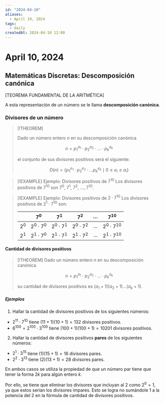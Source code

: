 ```yaml
---
id: "2024-04-10"
aliases:
  - April 10, 2024
tags:
  - daily
createdAt: 2024-04-10 12:00
---
```


# April 10, 2024

## Matemáticas Discretas: Descomposición canónica

\[TEOREMA FUNDAMENTAL DE LA ARITMÉTICA\]

A esta representación de un número se le llama **descomposición canónica**.

### Divisores de un número

> [!THEOREM]
> 
> Dado un número entero $n$ en su descomposición canónica
> 
> $$
> n = p_{1}^{a_{1}} \cdot p_{2}^{a_{2}} \cdot \ldots \cdot p_{k}^{a_{k}}
> $$
> 
> el conjunto de sus divisores positivos será el siguiente:
> 
> $$
> D(n) = \left\{ p_{1}^{e_{1}} \cdot p_{2}^{e_{2}} \cdot \ldots p_{k}^{e_{k}} \mid 0 \leq e_{i} \leq a_{i} \right\}
> $$

> [!EXAMPLE] Ejemplo: Divisores positivos de $7^{10}$
> Los divisores positivos de $7^{10}$ son $7^{0}$, $7^{1}$, $7^{2}$, ..., $7^{10}$.

> [!EXAMPLE] Ejemplo: Divisores positivos de $2 \cdot 7^{10}$
> Los divisores positivos de $2^{1} \cdot 7^{10}$ son:
> 
> 
> |         |       $7^{0}$       |       $7^{1}$       |       $7^{2}$       | $\dots$ |       $7^{10}$       |
> | :-----: | :-----------------: | :-----------------: | :-----------------: | :-----: | :------------------: |
> | $2^{0}$ | $2^{0} \cdot 7^{0}$ | $2^{0} \cdot 7^{1}$ | $2^{0} \cdot 7^{2}$ | $\dots$ | $2^{0} \cdot 7^{10}$ |
> | $2^{1}$ | $2^{1} \cdot 7^{0}$ | $2^{1} \cdot 7^{1}$ | $2^{1} \cdot 7^{2}$ | $\dots$ | $2^{1} \cdot 7^{10}$ |

#### Cantidad de divisores positivos

> [!THEOREM]
> Dado un número entero $n$ en su descomposición canónica
> 
> $$
> n = p_{1}^{a_{1}} \cdot p_{2}^{a_{2}} \cdot \ldots \cdot p_{k}^{a_{k}}
> $$
> 
> su cantidad de divisores positivos es $(a_{1} + 1)(a_{2} + 1)\ldots(a_{k} + 1)$.

##### Ejemplos

1. Hallar la cantidad de divisores positivos de los siguientes números:

- $2^{11} \cdot 7^{10}$ tiene $(11 + 1)(10 + 1) = 132$ divisores positivos.
- $6^{100} = 2^{100} \cdot 3^{100}$ tiene $(100 + 1)(100 + 1) = 10201$ divisores positivos.

2. Hallar la cantidad de divisores positivos **pares** de los siguientes números:

- $2^{1} \cdot 3^{15}$ tiene $(1)(15 + 1) = 16$ divisores pares.
- $2^{2} \cdot 3^{13}$ tiene $(2)(13 + 1) = 28$ divisores pares.

En ambos casos se utiliza la propiedad de que un número par tiene que tener la forma $2k$ para algún entero $k$.

Por ello, se tiene que eliminar los divisores que incluyan al $2$ como $2^{0} = 1$, ya que estos serían los divisores impares. Esto se logra no sumándole $1$ a la potencia del $2$ en la fórmula de cantidad de divisores positivos.
